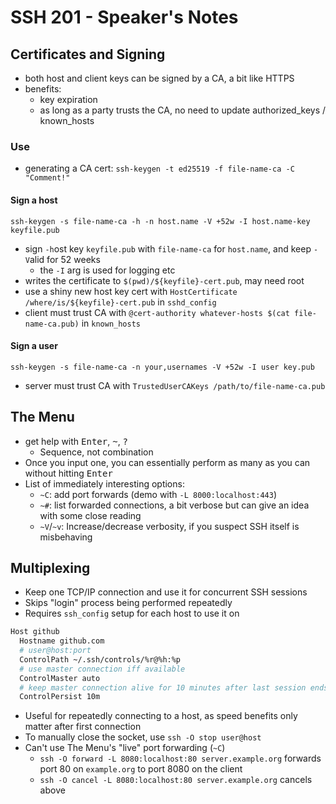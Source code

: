 # SSH 201 - Speaker's Notes
## Certificates and Signing
- both host and client keys can be signed by a CA, a bit like HTTPS
- benefits:
  - key expiration
  - as long as a party trusts the CA, no need to update authorized_keys / known_hosts

### Use
- generating a CA cert: `ssh-keygen -t ed25519 -f file-name-ca -C "Comment!"`

#### Sign a host
`ssh-keygen -s file-name-ca -h -n host.name -V +52w -I host.name-key keyfile.pub`

- sign `-h`ost key `keyfile.pub` with `file-name-ca` for `host.name`, and keep `-V`alid for 52 weeks
  - the `-I` arg is used for logging etc
- writes the certificate to `$(pwd)/${keyfile}-cert.pub`, may need root
- use a shiny new host key cert with `HostCertificate /where/is/${keyfile}-cert.pub` in `sshd_config`
- client must trust CA with `@cert-authority whatever-hosts $(cat file-name-ca.pub)` in `known_hosts`

#### Sign a user
`ssh-keygen -s file-name-ca -n your,usernames -V +52w -I user key.pub`
- server must trust CA with `TrustedUserCAKeys /path/to/file-name-ca.pub`

## The Menu
- get help with <kbd>Enter</kbd>, <kbd>~</kbd>, <kbd>?</kbd>
  - Sequence, not combination
- Once you input one, you can essentially perform as many as you can without hitting <kbd>Enter</kbd>
- List of immediately interesting options:
  - `~C`: add port forwards (demo with `-L 8000:localhost:443`)
  - `~#`: list forwarded connections, a bit verbose but can give an idea with some close reading
  - `~V`/`~v`: Increase/decrease verbosity, if you suspect SSH itself is misbehaving

## Multiplexing
- Keep one TCP/IP connection and use it for concurrent SSH sessions
- Skips "login" process being performed repeatedly
- Requires `ssh_config` setup for each host to use it on  
```apache
Host github
  Hostname github.com
  # user@host:port
  ControlPath ~/.ssh/controls/%r@%h:%p
  # use master connection iff available
  ControlMaster auto
  # keep master connection alive for 10 minutes after last session ends
  ControlPersist 10m
```
- Useful for repeatedly connecting to a host, as speed benefits only matter after first connection
- To manually close the socket, use `ssh -O stop user@host`
- Can't use The Menu's "live" port forwarding (`~C`)
  - `ssh -O forward -L 8080:localhost:80 server.example.org` forwards port 80 on `example.org` to port 8080 on the client
  - `ssh -O cancel -L 8080:localhost:80 server.example.org` cancels above
